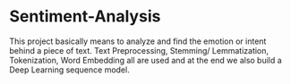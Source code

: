 # Sentiment-Analysis
This project basically means to analyze and find the emotion or intent behind a piece of text. Text Preprocessing, Stemming/ Lemmatization, Tokenization, Word Embedding all are used and at the end we also build a Deep Learning sequence model.
